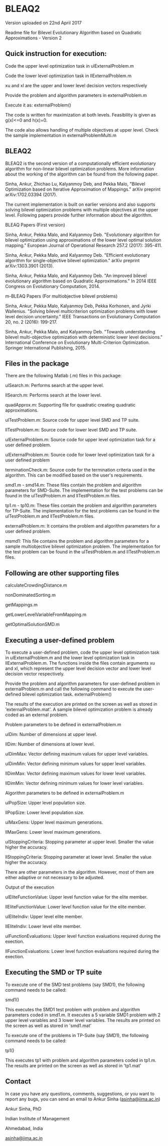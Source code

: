 # BLEAQ2
Version uploaded on 22nd April 2017

Readme file for Bilevel Evolutionary Algorithm based on Quadratic Approximations - Version 2


Quick instruction for execution:
------------------------------------------------------------------------
Code the upper level optimization task in ulExternalProblem.m

Code the lower level optimization task in llExternalProblem.m

xu and xl are the upper and lower level decision vectors respectively

Provide the problem and algorithm parameters in externalProblem.m

Execute it as: externalProblem()

The code is written for maximization at both levels. Feasibility is given as g(x)<=0 and h(x)=0.

The code also allows handling of multiple objectives at upper level. Check the sample implementation in externalProblemMulti.m


BLEAQ2
------------------------------------------------------------------------
BLEAQ2 is the second version of a computationally efficient evolutionary algorithm for non-linear bilevel optimization problems. More information about the working of the algorithm can be found from the following paper.

Sinha, Ankur, Zhichao Lu, Kalyanmoy Deb, and Pekka Malo, "Bilevel Optimization based on Iterative Approximation of Mappings." arXiv preprint arXiv:1702.03394 (2017).

The current implementation is built on earlier versions and also supports solving bilevel optimization problems with multiple objectives at the upper level. Following papers provide further information about the algorithm.

BLEAQ Papers (First version)

Sinha, Ankur, Pekka Malo, and Kalyanmoy Deb. "Evolutionary algorithm for bilevel optimization using approximations of the lower level optimal solution mapping." European Journal of Operational Research 257.2 (2017): 395-411.

Sinha, Ankur, Pekka Malo, and Kalyanmoy Deb. "Efficient evolutionary algorithm for single-objective bilevel optimization." arXiv preprint arXiv:1303.3901 (2013).

Sinha, Ankur, Pekka Malo, and Kalyanmoy Deb. "An improved bilevel evolutionary algorithm based on Quadratic Approximations." In 2014 IEEE Congress on Evolutionary Computation, 2014.

m-BLEAQ Papers (For multiobjective bilevel problems)

Sinha, Ankur, Pekka Malo, Kalyanmoy Deb, Pekka Korhonen, and Jyrki Wallenius. "Solving bilevel multicriterion optimization problems with lower level decision uncertainty." IEEE Transactions on Evolutionary Computation 20, no. 2 (2016): 199-217.

Sinha, Ankur, Pekka Malo, and Kalyanmoy Deb. "Towards understanding bilevel multi-objective optimization with deterministic lower level decisions." International Conference on Evolutionary Multi-Criterion Optimization. Springer International Publishing, 2015.


Files in the package
------------------------------------------------------------------------
There are the following Matlab (.m) files in this package:

ulSearch.m: Performs search at the upper level.

llSearch.m: Performs search at the lower level.

quadApprox.m: Supporting file for quadratic creating quadratic approximations.

ulTestProblem.m: Source code for upper level SMD and TP suite.

llTestProblem.m: Source code for lower level SMD and TP suite.

ulExternalProblem.m: Source code for upper level optimization task for a user defined problem.

ulExternalProblem.m: Source code for lower level optimization task for a user defined problem

terminationCheck.m: Source code for the termination criteria used in the algorithm. This can be modified based on the user's requirements.

smd1.m - smd14.m: These files contain the problem and algorithm parameters for SMD-Suite. The implementation for the test problems can be found in the ulTestProblem.m and llTestProblem.m files.

tp1.m - tp10.m: These files contain the problem and algorithm parameters for TP-Suite. The implementation for the test problems can be found in the ulTestProblem.m and llTestProblem.m files.

externalProblem.m: It contains the problem and algorithm parameters for a user defined problem.

msmd1: This file contains the problem and algorithm parameters for a sample multiobjective bilevel optimization problem. The implementation for the test problem can be found in the ulTestProblem.m and llTestProblem.m files.

Following are other supporting files
------------------------------------------------------------------------
calculateCrowdingDistance.m

nonDominatedSorting.m

getMappings.m

getLowerLevelVariableFromMapping.m

getOptimalSolutionSMD.m


Executing a user-defined problem
------------------------------------------------------------------------
To execute a user-defined problem, code the upper level optimization task in ulExternalProblem.m and the lower level optimization task in llExternalProblem.m. The functions inside the files contain arguments xu and xl, which represent the upper level decision vector and lower level decision vector respectively.

Provide the problem and algorithm parameters for user-defined problem in externalProblem.m and call the following command to execute the user-defined bilevel optimization task.
externalProblem()

The results of the execution are printed on the screen as well as stored in 'externalProblem.mat'. A sample bilevel optimization problem is already coded as an external problem.

Problem parameters to be defined in externalProblem.m

ulDim: Number of dimensions at upper level.

llDim: Number of dimensions at lower level.

ulDimMax: Vector defining maximum values for upper level variables.

ulDimMin: Vector defining minimum values for upper level variables.

llDimMax: Vector defining maximum values for lower level variables.

llDimMin: Vector defining minimum values for lower level variables.

Algorithm parameters to be defined in externalProblem.m

ulPopSize: Upper level population size.

llPopSize: Lower level population size.

ulMaxGens: Upper level maximum generations.

llMaxGens: Lower level maximum generations.

ulStoppingCriteria: Stopping parameter at upper level. Smaller the value higher the accuracy.

llStoppingCriteria: Stopping parameter at lower level. Smaller the value higher the accuracy.

There are other parameters in the algorithm. However, most of them are either adaptive or not necessary to be adjusted.

Output of the execution

ulEliteFunctionValue: Upper level function value for the elite member.

llEliteFunctionValue: Lower level function value for the elite member.

ulEliteIndiv: Upper level elite member.

llEliteIndiv: Lower level elite member.

ulFunctionEvaluations: Upper level function evaluations required during the exection.

llFunctionEvaluations: Lower level function evaluations required during the exection.


Executing the SMD or TP suite
------------------------------------------------------------------------
To execute one of the SMD test problems (say SMD1), the following command needs to be called:

smd1()

This executes the SMD1 test problem with problem and algorithm parameters coded in smd1.m. It executes a 5 variable SMD1 problem with 2 upper level variables and 3 lower level variables. The results are printed on the screen as well as stored in 'smd1.mat'

To execute one of the problems in TP-Suite (say SMD1), the following command needs to be called:

tp1()

This executes tp1 with problem and algorithm parameters coded in tp1.m. The results are printed on the screen as well as stored in 'tp1.mat'


Contact
------------------------------------------------------------------------
In case you have any questions, comments, suggestions, or you want to report any bugs, you can send an email to Ankur Sinha (asinha@iima.ac.in)

Ankur Sinha, PhD

Indian Institute of Management

Ahmedabad, India

asinha@iima.ac.in
